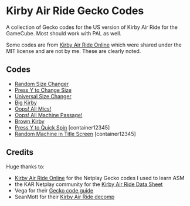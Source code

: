 # Kirby Air Ride Gecko Codes
A collection of Gecko codes for the US version of Kirby Air Ride for the GameCube. Most should work with PAL as well.

Some codes are from [Kirby Air Ride Online](https://github.com/EternalllZM/rtd-kar/) which were shared under the MIT license and are not by me. These are clearly noted.

## Codes
- [Random Size Changer](./codes/random_size.md)
- [Press Y to Change Size](./codes/y_size.md)
- [Universal Size Changer](./codes/size_changer.md)
- [Big Kirby](./codes/big_kirby.md)
- [Oops! All Mics!](./codes/all_mics.md)
- [Oops! All Machine Passage!](./codes/machine_passage.md)
- [Brown Kirby](./codes/brown_kirby.md)
- [Press Y to Quick Spin](./codes/y_spin.md) [container12345]
- [Random Machine in Title Screen](./codes/random_machine.md) [container12345]

## Credits

Huge thanks to:
- [Kirby Air Ride Online](https://www.kirbyairrideonline.com/) for the Netplay Gecko codes I used to learn ASM
- the KAR Netplay community for the [Kirby Air Ride Data Sheet](https://docs.google.com/spreadsheets/d/17oqMElsOA1FQ4SigXuoF7Jv9Lent2DyywZgCmreKGfM/edit?gid=205218850#gid=205218850)
- Vega for their [Gecko code guide](https://mariokartwii.com/showthread.php?tid=830)
- SeanMott for their [Kirby Air Ride decomp](https://github.com/SeanMott/KAR-Decomp/)
